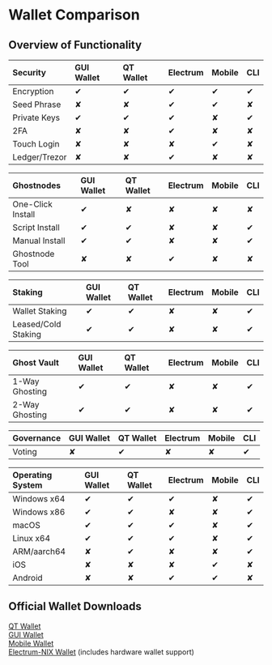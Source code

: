 # Wallet Comparison

## Overview of Functionality 

| **Security** | GUI Wallet | QT Wallet | Electrum | Mobile | CLI |
| :--- | :--- | :--- | :--- | :--- | :--- |
| Encryption | ✔ | ✔ | ✔ | ✔ | ✔ |
| Seed Phrase | ✘ | ✘ | ✔ | ✔ | ✘ |
| Private Keys | ✔ | ✔ | ✔ | ✘ | ✔ |
| 2FA | ✘ | ✘ | ✔ | ✘ | ✘ |
| Touch Login | ✘ | ✘ | ✘ | ✔ | ✘ |
| Ledger/Trezor | ✘ | ✘ | ✔ | ✘ | ✘ |

| **Ghostnodes** | GUI Wallet | QT Wallet | Electrum | Mobile | CLI |
| :--- | :--- | :--- | :--- | :--- | :--- |
| One-Click Install | ✔ | ✘ | ✘ | ✘ | ✘ |
| Script Install | ✔ | ✔ | ✘ | ✘ | ✔ |
| Manual Install | ✔ | ✔ | ✘ | ✘ | ✔ |
| Ghostnode Tool | ✘ | ✘ | ✔ | ✘ | ✘ |

| **Staking** | GUI Wallet | QT Wallet | Electrum | Mobile | CLI |
| :--- | :--- | :--- | :--- | :--- | :--- |
| Wallet Staking | ✔ | ✔ | ✘ | ✘ | ✔ |
| Leased/Cold Staking | ✔ | ✔ | ✘ | ✘ | ✔ |

| **Ghost Vault** | GUI Wallet | QT Wallet | Electrum | Mobile | CLI |
| :--- | :--- | :--- | :--- | :--- | :--- |
| 1-Way Ghosting | ✔ | ✔ | ✘ | ✘ | ✔ |
| 2-Way Ghosting | ✔ | ✔ | ✘ | ✘ | ✔ |

| Governance | GUI Wallet | QT Wallet | Electrum | Mobile | CLI |
| :--- | :--- | :--- | :--- | :--- | :--- |
| Voting                  | ✘ | ✔ | ✘ | ✘ | ✔ |

| **Operating System** | GUI Wallet | QT Wallet | Electrum | Mobile | CLI |
| :--- | :--- | :--- | :--- | :--- | :--- |
| Windows x64 | ✔ | ✔ | ✔ | ✘ | ✔ |
| Windows x86 | ✔ | ✔ | ✘ | ✘ | ✔ |
| macOS | ✔ | ✔ | ✔ | ✘ | ✔ |
| Linux x64 | ✔ | ✔ | ✔ | ✘ | ✔ |
| ARM/aarch64 | ✘ | ✔ | ✘ | ✘ | ✔ |
| iOS | ✘ | ✘ | ✘ | ✔ | ✘ |
| Android | ✘ | ✘ | ✔ | ✔ | ✘ |

## Official Wallet Downloads

[QT Wallet](https://github.com/NixPlatform/NixCore/releases)  
[GUI Wallet](https://github.com/NixPlatform/Nix-GUI/releases)  
[Mobile Wallet](mobile/installation.md)  
[Electrum-NIX Wallet](https://github.com/NixPlatform/electrum-nix/releases) \(includes hardware wallet support\)


